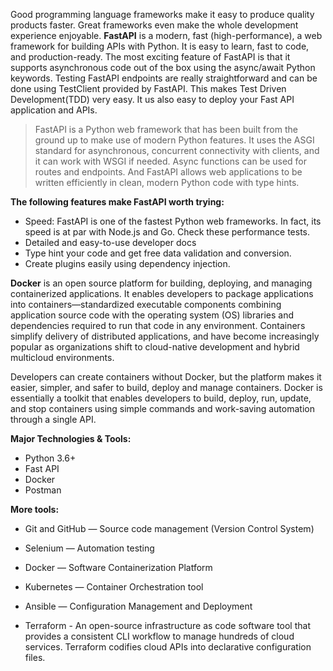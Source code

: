 Good programming language frameworks make it easy to produce quality products faster. Great frameworks even make the whole development experience enjoyable. **FastAPI** is a modern, fast (high-performance), a web framework for building APIs with Python. It is easy to learn, fast to code, and production-ready. The most exciting feature of FastAPI is that it supports asynchronous code out of the box using the async/await Python keywords. Testing FastAPI endpoints are really straightforward and can be done using TestClient provided by FastAPI. This makes Test Driven Development(TDD) very easy. It us also easy to deploy your Fast API application and APIs.

> FastAPI is a Python web framework that has been built from the ground up to make use of modern Python features. It uses the ASGI standard for asynchronous, concurrent connectivity with clients, and it can work with WSGI if needed. Async functions can be used for routes and endpoints. And FastAPI allows web applications to be written efficiently in clean, modern Python code with type hints.

**The following features make FastAPI worth trying:**
* Speed: FastAPI is one of the fastest Python web frameworks. In fact, its speed is at par with Node.js and Go. Check these performance tests.
* Detailed and easy-to-use developer docs
* Type hint your code and get free data validation and conversion.
* Create plugins easily using dependency injection.

**Docker** is an open source platform for building, deploying, and managing containerized applications. It enables developers to package applications into containers—standardized executable components combining application source code with the operating system (OS) libraries and dependencies required to run that code in any environment. Containers simplify delivery of distributed applications, and have become increasingly popular as organizations shift to cloud-native development and hybrid multicloud environments.

Developers can create containers without Docker, but the platform makes it easier, simpler, and safer to build, deploy and manage containers. Docker is essentially a toolkit that enables developers to build, deploy, run, update, and stop containers using simple commands and work-saving automation through a single API.
 
 
 **Major Technologies & Tools:**
 - Python 3.6+ 
 - Fast API 
 - Docker 
 - Postman 
  
 
 **More tools:**
 * Git and GitHub — Source code management (Version Control System) 

* Selenium — Automation testing

* Docker — Software Containerization Platform 

* Kubernetes — Container Orchestration tool 

* Ansible — Configuration Management and Deployment  

* Terraform - An open-source infrastructure as code software tool that provides a consistent CLI workflow to manage hundreds of cloud services. Terraform codifies cloud APIs into declarative configuration files. 
 
